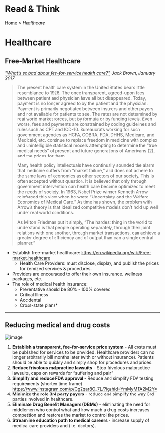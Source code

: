 # Read &amp; Think
[Home](/README.md) > *Healthcare*

# Healthcare

## Free-Market Healthcare
<cite>["What’s so bad about fee-for-service health care?"](https://thecannononline.com/whats-so-bad-about-fee-for-service-health-care/?utm_campaign=The%20Daily%20Cannon&utm_medium=email&_hsmi=201823420&_hsenc=p2ANqtz--0uhBePQ8lzF_ZpKYrWuEhU1z_0IXNO63yzuM6US57rZILvvGUBp0amZaUNHzOh10bT5pe3XmqLjqtx6zouTg100oiHw&utm_content=201823420), Jack Brown, January 2017</cite>
> The present health care system in the United States bears little resemblance to 1926. The once transparent, agreed-upon fees between patient and physician have all but disappeared. Today, payment is no longer agreed to by the patient and the physician. Payment is primarily negotiated between insurers and other payers and not available for patients to see. The rates are not determined by real world market forces, but by formula or by funding levels. Even worse, fees and payments are constrained by coding guidelines and rules such as CPT and ICD-10. Bureaucrats working for such government agencies as HCFA, COBRA, FDA, DHHS, Medicare, and Medicaid, etc. continue to replace freedom in medicine with complex and unintelligible statistical models attempting to determine the “true medical needs” of present and future generations of Americans (2), and the prices for them.
>
> Many health policy intellectuals have continually sounded the alarm that medicine suffers from “market failure,” and does not adhere to the same laws of economics as other sectors of our society. This is often accepted without question. It is believed that only through government intervention can health care become optimized to meet the needs of society. In 1963, Nobel Prize winner Kenneth Arrow reinforced this view when he wrote “Uncertainty and the Welfare Economics of Medical Care.” As time has shown, the problem with Arrow’s theory is that idealized competitive models don’t hold up well under real world conditions.
>
> As Milton Friedman put it simply, “The hardest thing in the world to understand is that people operating separately, through their joint relations with one another, through market transactions, can achieve a greater degree of efficiency and of output than can a single central planner.”


* Establish free-market healthcare: https://en.wikipedia.org/wiki/Free-market_healthcare
    * Health Care Providers: must disclose, display, and publish the prices for itemized services & procedures.
* Providers are encouraged to offer their own insurance, wellness packages, etc.
* The role of medical health insurance:
    * Preventative should be 80% - 100% covered
    * Critical Illness
    * Accidental
    * Cross-state plans*

***

## Reducing medical and drug costs
![image](media/fda-approval.jpg)
1. **Establish a transparent, fee-for-service price system** - All costs must be published for services to be provided. Healthcare providers can no longer arbitrarily bill months later (with or without insurance). Patients should be able to quickly and simply shop for procedures and prices.
2. **Reduce frivolous malpractice lawsuits** - Stop frivolous malpractice lawsuits, caps on rewards for “suffering and pain”
3. **Simplify and reduce FDA approval** - Reduce and simplify FDA testing requirements (shorten time frame) https://www.instagram.com/p/CgZqar8O_7L/?igshid=YmMyMTA2M2Y= 
4. **Minimize the role 3rd party payers** - reduce and simplify the way 3rd parties involved in healthcare.
5. **Eliminate Drug Benefit Managers (DBMs)** - eliminating the need for middlemen who control what and how much a drug costs increases competition and restores the market to control the prices. 
6. **Streamline education path to medical careers** - increase supply of medical care providers and (i.e. doctors).
